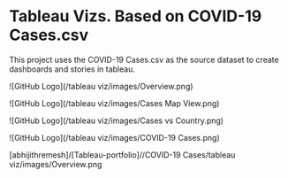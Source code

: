  #  Tableau Vizs. Based on COVID-19 Cases.csv

This project uses the COVID-19 Cases.csv as the source dataset to create dashboards and stories in tableau.

![GitHub Logo](/tableau viz/images/Overview.png)

![GitHub Logo](/tableau viz/images/Cases Map View.png)

![GitHub Logo](/tableau viz/images/Cases vs Country.png)

![GitHub Logo](/tableau viz/images/COVID-19 Cases.png)


[abhijithremesh]/[Tableau-portfolio]//COVID-19 Cases/tableau viz/images/Overview.png
